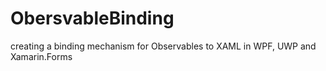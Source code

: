 # ObersvableBinding
creating a binding mechanism for Observables to XAML in WPF, UWP and Xamarin.Forms
